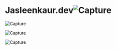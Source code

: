 # Jasleenkaur.dev![Capture](https://user-images.githubusercontent.com/72688106/236290749-ddd938c8-de12-4d4e-a5e2-ca9b16cfb923.JPG)


![Capture](https://user-images.githubusercontent.com/72688106/236295807-effe2f34-60ba-410f-b602-33a2ade239c2.JPG)


![Capture](https://user-images.githubusercontent.com/72688106/236291083-9898440f-0edf-4b51-84c7-4e3a4a345cc3.JPG)

![Capture](https://user-images.githubusercontent.com/72688106/236291171-bc6a0351-dda6-4c5a-96cc-bd391757addd.JPG)

